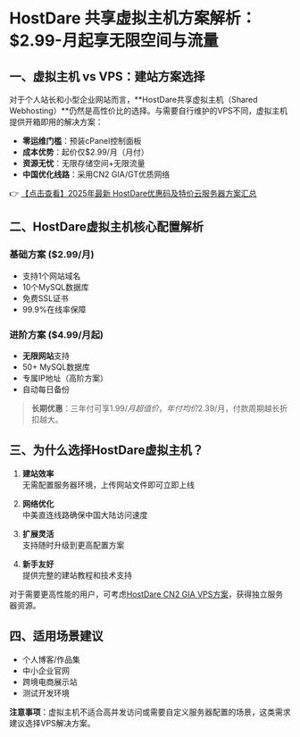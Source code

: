 # HostDare 共享虚拟主机方案解析：$2.99-月起享无限空间与流量

## 一、虚拟主机 vs VPS：建站方案选择

对于个人站长和小型企业网站而言，**HostDare共享虚拟主机（Shared Webhosting）**仍然是高性价比的选择。与需要自行维护的VPS不同，虚拟主机提供开箱即用的解决方案：

- **零运维门槛**：预装cPanel控制面板
- **成本优势**：起价仅$2.99/月（月付）
- **资源无忧**：无限存储空间+无限流量
- **中国优化线路**：采用CN2 GIA/GT优质网络

👉 [【点击查看】2025年最新 HostDare优惠码及特价云服务器方案汇总](https://bit.ly/hostdare)

## 二、HostDare虚拟主机核心配置解析

### 基础方案 ($2.99/月)
- 支持1个网站域名
- 10个MySQL数据库
- 免费SSL证书
- 99.9%在线率保障

### 进阶方案 ($4.99/月起)
- **无限网站**支持
- 50+ MySQL数据库
- 专属IP地址（高阶方案）
- 自动每日备份

> **长期优惠**：三年付可享$1.99/月超值价，年付均价$2.39/月，付款周期越长折扣越大。

## 三、为什么选择HostDare虚拟主机？

1. **建站效率**  
   无需配置服务器环境，上传网站文件即可立即上线

2. **网络优化**  
   中美直连线路确保中国大陆访问速度

3. **扩展灵活**  
   支持随时升级到更高配置方案

4. **新手友好**  
   提供完整的建站教程和技术支持

对于需要更高性能的用户，可考虑[HostDare CN2 GIA VPS方案](https://bit.ly/hostdare)，获得独立服务器资源。

## 四、适用场景建议

- 个人博客/作品集
- 中小企业官网
- 跨境电商展示站
- 测试开发环境

**注意事项**：虚拟主机不适合高并发访问或需要自定义服务器配置的场景，这类需求建议选择VPS解决方案。